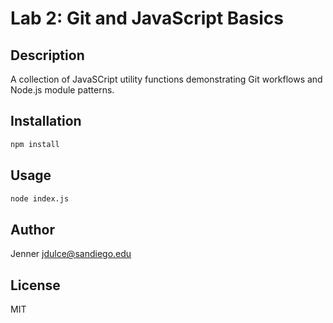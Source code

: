 # Lab 2: Git and JavaScript Basics

## Description
A collection of JavaSCript utility functions demonstrating Git workflows and Node.js module patterns.

## Installation
```bash
npm install
```

## Usage
```bash
node index.js
```

## Author
Jenner
jdulce@sandiego.edu

## License
MIT

